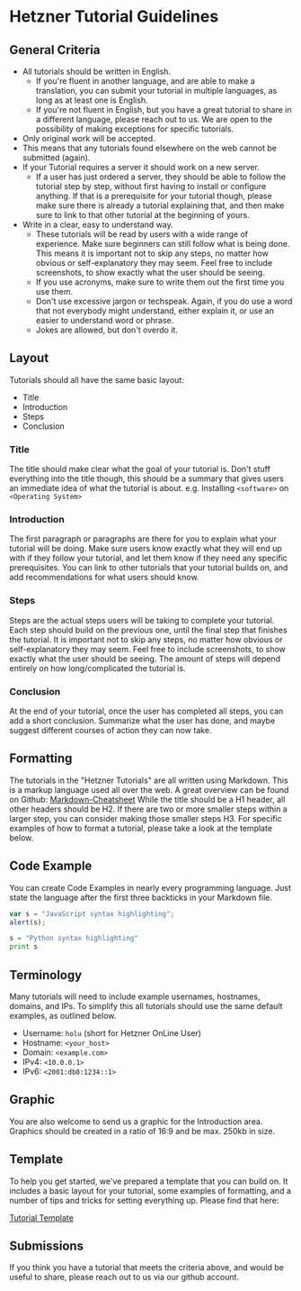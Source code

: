 # Hetzner Tutorial Guidelines
## General Criteria
* All tutorials should be written in English.
  * If you're fluent in another language, and are able to make a translation, you can submit your tutorial in multiple languages, as long as at least one is English.
   * If you're not fluent in English, but you have a great tutorial to share in a different language, please reach out to us. We are open to the possibility of making exceptions for specific tutorials.
* Only original work will be accepted.
 * This means that any tutorials found elsewhere on the web cannot be submitted (again).
* If your Tutorial requires a server it should work on a new server.
   * If a user has just ordered a server, they should be able to follow the tutorial step by step, without first having to install or configure anything. If that is a prerequisite for your tutorial though, please make sure there is already a tutorial explaining that, and then make sure to link to that other tutorial at the beginning of yours.
* Write in a clear, easy to understand way.
   * These tutorials will be read by users with a wide range of experience. Make sure beginners can still follow what is being done. This means it is important not to skip any steps, no matter how obvious or self-explanatory they may seem. Feel free to include screenshots, to show exactly what the user should be seeing.
   * If you use acronyms, make sure to write them out the first time you use them.
   * Don't use excessive jargon or techspeak. Again, if you do use a word that not everybody might understand, either explain it, or use an easier to understand word or phrase.
   * Jokes are allowed, but don't overdo it.
 
## Layout
Tutorials should all have the same basic layout:

 * Title
 * Introduction
 * Steps
 * Conclusion

### Title
The title should make clear what the goal of your tutorial is. Don't stuff everything into the title though, this should be a summary that gives users an immediate idea of what the tutorial is about. e.g. Installing `<software>` on `<Operating System>`

### Introduction
The first paragraph or paragraphs are there for you to explain what your tutorial will be doing. Make sure users know exactly what they will end up with if they follow your tutorial, and let them know if they need any specific prerequisites. You can link to other tutorials that your tutorial builds on, and add recommendations for what users should know.

### Steps
Steps are the actual steps users will be taking to complete your tutorial. Each step should build on the previous one, until the final step that finishes the tutorial. It is important not to skip any steps, no matter how obvious or self-explanatory they may seem. Feel free to include screenshots, to show exactly what the user should be seeing. The amount of steps will depend entirely on how long/complicated the tutorial is.

### Conclusion
At the end of your tutorial, once the user has completed all steps, you can add a short conclusion. Summarize what the user has done, and maybe suggest different courses of action they can now take.

## Formatting
The tutorials in the "Hetzner Tutorials" are all written using Markdown. This is a markup language used all over the web. A great overview can be found on Github:
[Markdown-Cheatsheet](https://github.com/adam-p/markdown-here/wiki/Markdown-Cheatsheet "Github")
While the title should be a H1 header, all other headers should be H2. If there are two or more smaller steps within a larger step, you can consider making those smaller steps H3.
For specific examples of how to format a tutorial, please take a look at the template below.

## Code Example
You can create Code Examples in nearly every programming language. Just state the language after the first three backticks in your Markdown file.

```javascript
var s = "JavaScript syntax highlighting";
alert(s);
```
 
```python
s = "Python syntax highlighting"
print s
```

## Terminology
Many tutorials will need to include example usernames, hostnames, domains, and IPs. To simplify this all tutorials should use the same default examples, as outlined below.

* Username: `holu` (short for Hetzner OnLine User)
* Hostname: `<your_host>`
* Domain: `<example.com>`
* IPv4: `<10.0.0.1>`
* IPv6: `<2001:db8:1234::1>`

## Graphic
You are also welcome to send us a graphic for the Introduction area. Graphics should be created in a ratio of 16:9 and be max. 250kb in size.

## Template
To help you get started, we've prepared a template that you can build on. It includes a basic layout for your tutorial, some examples of formatting, and a number of tips and tricks for setting everything up. Please find that here:

[Tutorial Template](tutorial-template.md)

## Submissions
If you think you have a tutorial that meets the criteria above, and would be useful to share, please reach out to us via our github account.
